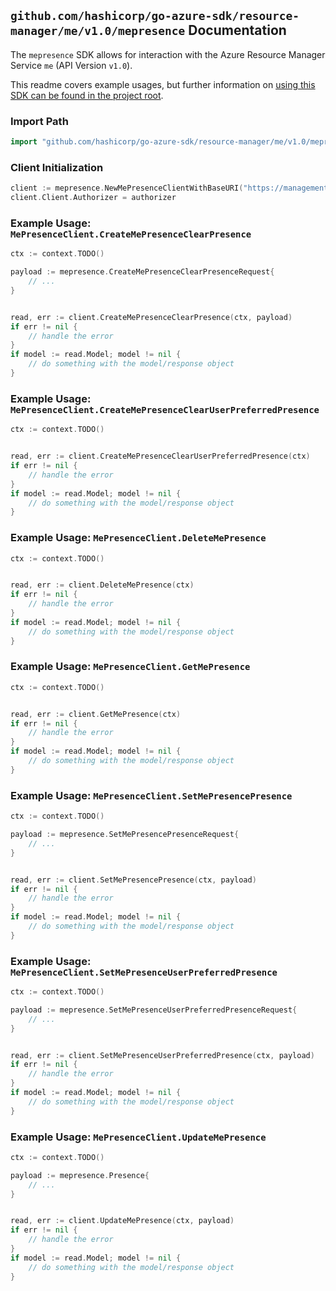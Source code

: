 
## `github.com/hashicorp/go-azure-sdk/resource-manager/me/v1.0/mepresence` Documentation

The `mepresence` SDK allows for interaction with the Azure Resource Manager Service `me` (API Version `v1.0`).

This readme covers example usages, but further information on [using this SDK can be found in the project root](https://github.com/hashicorp/go-azure-sdk/tree/main/docs).

### Import Path

```go
import "github.com/hashicorp/go-azure-sdk/resource-manager/me/v1.0/mepresence"
```


### Client Initialization

```go
client := mepresence.NewMePresenceClientWithBaseURI("https://management.azure.com")
client.Client.Authorizer = authorizer
```


### Example Usage: `MePresenceClient.CreateMePresenceClearPresence`

```go
ctx := context.TODO()

payload := mepresence.CreateMePresenceClearPresenceRequest{
	// ...
}


read, err := client.CreateMePresenceClearPresence(ctx, payload)
if err != nil {
	// handle the error
}
if model := read.Model; model != nil {
	// do something with the model/response object
}
```


### Example Usage: `MePresenceClient.CreateMePresenceClearUserPreferredPresence`

```go
ctx := context.TODO()


read, err := client.CreateMePresenceClearUserPreferredPresence(ctx)
if err != nil {
	// handle the error
}
if model := read.Model; model != nil {
	// do something with the model/response object
}
```


### Example Usage: `MePresenceClient.DeleteMePresence`

```go
ctx := context.TODO()


read, err := client.DeleteMePresence(ctx)
if err != nil {
	// handle the error
}
if model := read.Model; model != nil {
	// do something with the model/response object
}
```


### Example Usage: `MePresenceClient.GetMePresence`

```go
ctx := context.TODO()


read, err := client.GetMePresence(ctx)
if err != nil {
	// handle the error
}
if model := read.Model; model != nil {
	// do something with the model/response object
}
```


### Example Usage: `MePresenceClient.SetMePresencePresence`

```go
ctx := context.TODO()

payload := mepresence.SetMePresencePresenceRequest{
	// ...
}


read, err := client.SetMePresencePresence(ctx, payload)
if err != nil {
	// handle the error
}
if model := read.Model; model != nil {
	// do something with the model/response object
}
```


### Example Usage: `MePresenceClient.SetMePresenceUserPreferredPresence`

```go
ctx := context.TODO()

payload := mepresence.SetMePresenceUserPreferredPresenceRequest{
	// ...
}


read, err := client.SetMePresenceUserPreferredPresence(ctx, payload)
if err != nil {
	// handle the error
}
if model := read.Model; model != nil {
	// do something with the model/response object
}
```


### Example Usage: `MePresenceClient.UpdateMePresence`

```go
ctx := context.TODO()

payload := mepresence.Presence{
	// ...
}


read, err := client.UpdateMePresence(ctx, payload)
if err != nil {
	// handle the error
}
if model := read.Model; model != nil {
	// do something with the model/response object
}
```
